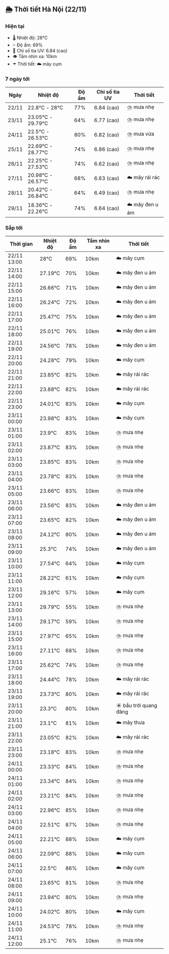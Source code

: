## 🌦️ Thời tiết Hà Nội (22/11)

### Hiện tại

- 🌡️ Nhiệt độ: 28℃
- 💦 Độ ẩm: 69%
- 🌟 Chỉ số tia UV: 6.84 (cao)
- 👁️ Tầm nhìn xa: 10km
- ☂️ Thời tiết: ☁️ mây cụm

### 7 ngày tới

| Ngày | Nhiệt độ | Độ ẩm | Chỉ số tia UV | Thời tiết |
| --- | --- | --- | --- | --- |
| 22/11 | 22.8℃ - 28℃ | 77% | 6.84 (cao) | ⛈️ mưa nhẹ |
| 23/11 | 23.05℃ - 29.79℃ | 64% | 6.77 (cao) | ⛈️ mưa nhẹ |
| 24/11 | 22.5℃ - 26.53℃ | 80% | 6.82 (cao) | ⛈️ mưa vừa |
| 25/11 | 22.69℃ - 28.77℃ | 74% | 6.86 (cao) | ⛈️ mưa nhẹ |
| 26/11 | 22.25℃ - 27.53℃ | 74% | 6.62 (cao) | ⛈️ mưa nhẹ |
| 27/11 | 20.98℃ - 26.57℃ | 68% | 6.63 (cao) | ☁️ mây rải rác |
| 28/11 | 20.42℃ - 26.84℃ | 64% | 6.49 (cao) | ⛈️ mưa nhẹ |
| 29/11 | 18.36℃ - 22.26℃ | 74% | 6.64 (cao) | ☁️ mây đen u ám |

### Sắp tới

| Thời gian | Nhiệt độ | Độ ẩm | Tầm nhìn xa | Thời tiết |
| --- | --- | --- | --- | --- |
| 22/11 13:00 | 28℃ | 69% | 10km | ☁️ mây cụm |
| 22/11 14:00 | 27.19℃ | 70% | 10km | ☁️ mây đen u ám |
| 22/11 15:00 | 26.66℃ | 71% | 10km | ☁️ mây đen u ám |
| 22/11 16:00 | 26.24℃ | 72% | 10km | ☁️ mây đen u ám |
| 22/11 17:00 | 25.47℃ | 75% | 10km | ☁️ mây đen u ám |
| 22/11 18:00 | 25.01℃ | 76% | 10km | ☁️ mây đen u ám |
| 22/11 19:00 | 24.56℃ | 78% | 10km | ☁️ mây đen u ám |
| 22/11 20:00 | 24.28℃ | 79% | 10km | ☁️ mây cụm |
| 22/11 21:00 | 23.85℃ | 82% | 10km | ☁️ mây rải rác |
| 22/11 22:00 | 23.88℃ | 82% | 10km | ☁️ mây rải rác |
| 22/11 23:00 | 24.01℃ | 83% | 10km | ☁️ mây cụm |
| 23/11 00:00 | 23.98℃ | 83% | 10km | ☁️ mây cụm |
| 23/11 01:00 | 23.9℃ | 83% | 10km | ⛈️ mưa nhẹ |
| 23/11 02:00 | 23.87℃ | 83% | 10km | ⛈️ mưa nhẹ |
| 23/11 03:00 | 23.85℃ | 83% | 10km | ⛈️ mưa nhẹ |
| 23/11 04:00 | 23.78℃ | 83% | 10km | ⛈️ mưa nhẹ |
| 23/11 05:00 | 23.66℃ | 83% | 10km | ⛈️ mưa nhẹ |
| 23/11 06:00 | 23.56℃ | 83% | 10km | ☁️ mây đen u ám |
| 23/11 07:00 | 23.65℃ | 82% | 10km | ☁️ mây đen u ám |
| 23/11 08:00 | 24.12℃ | 80% | 10km | ☁️ mây đen u ám |
| 23/11 09:00 | 25.3℃ | 74% | 10km | ☁️ mây đen u ám |
| 23/11 10:00 | 27.54℃ | 64% | 10km | ☁️ mây cụm |
| 23/11 11:00 | 28.22℃ | 61% | 10km | ☁️ mây cụm |
| 23/11 12:00 | 29.16℃ | 57% | 10km | ☁️ mây cụm |
| 23/11 13:00 | 29.79℃ | 55% | 10km | ⛈️ mưa nhẹ |
| 23/11 14:00 | 29.17℃ | 59% | 10km | ⛈️ mưa nhẹ |
| 23/11 15:00 | 27.97℃ | 65% | 10km | ⛈️ mưa nhẹ |
| 23/11 16:00 | 27.11℃ | 68% | 10km | ⛈️ mưa nhẹ |
| 23/11 17:00 | 25.62℃ | 74% | 10km | ⛈️ mưa nhẹ |
| 23/11 18:00 | 24.44℃ | 78% | 10km | ☁️ mây rải rác |
| 23/11 19:00 | 23.73℃ | 80% | 10km | ☁️ mây rải rác |
| 23/11 20:00 | 23.3℃ | 80% | 10km | ☀️ bầu trời quang đãng |
| 23/11 21:00 | 23.1℃ | 81% | 10km | ☁️ mây thưa |
| 23/11 22:00 | 23.05℃ | 82% | 10km | ☁️ mây rải rác |
| 23/11 23:00 | 23.18℃ | 83% | 10km | ⛈️ mưa nhẹ |
| 24/11 00:00 | 23.33℃ | 84% | 10km | ⛈️ mưa nhẹ |
| 24/11 01:00 | 23.34℃ | 84% | 10km | ⛈️ mưa nhẹ |
| 24/11 02:00 | 23.21℃ | 84% | 10km | ⛈️ mưa nhẹ |
| 24/11 03:00 | 22.96℃ | 85% | 10km | ⛈️ mưa nhẹ |
| 24/11 04:00 | 22.51℃ | 87% | 10km | ⛈️ mưa nhẹ |
| 24/11 05:00 | 22.21℃ | 88% | 10km | ☁️ mây cụm |
| 24/11 06:00 | 22.09℃ | 88% | 10km | ☁️ mây cụm |
| 24/11 07:00 | 22.5℃ | 86% | 10km | ☁️ mây cụm |
| 24/11 08:00 | 23.65℃ | 81% | 10km | ⛈️ mưa nhẹ |
| 24/11 09:00 | 23.94℃ | 80% | 10km | ⛈️ mưa nhẹ |
| 24/11 10:00 | 24.02℃ | 80% | 10km | ☁️ mây cụm |
| 24/11 11:00 | 24.53℃ | 78% | 10km | ⛈️ mưa nhẹ |
| 24/11 12:00 | 25.1℃ | 76% | 10km | ⛈️ mưa nhẹ |
